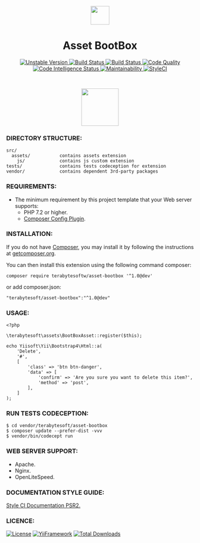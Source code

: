 <p align="center">
    <a href="https://github.com/terabytesoftw/app-user" target="_blank">
            <img src="https://lh3.googleusercontent.com/D9TFw1F6ddPuheDc_tpNptTdvTg-FNNpjLSBN14X6Sc-3JDiOxfE67rEh4OZfygonx1tKei2b2DEOHDLjF6T3xl8e-rkEEPZeGqLTWcS_v2cBRlyo0vcZLDHG5ivSDGIWCsenbol=w2400" height="50px;">
    </a>
    <h1 align="center">Asset BootBox</h1>
</p>
<p align="center">
    <a href="https://packagist.org/packages/terabytesoft/asset-bootbox" target="_blank">
        <img src="https://poser.pugx.org/terabytesoft/asset-bootbox/v/unstable" alt="Unstable Version">
    </a>
    <a href="https://travis-ci.org/terabytesoft/asset-bootbox" target="_blank">
        <img src="https://travis-ci.org/terabytesoft/asset-bootbox.svg?branch=master" alt="Build Status">
    </a>
    <a href="https://scrutinizer-ci.com/g/terabytesoft/asset-bootbox/" target="_blank">
        <img src="https://scrutinizer-ci.com/g/terabytesoft/asset-bootbox/badges/build.png?b=master" alt="Build Status">
    </a>
    <a href="https://scrutinizer-ci.com/g/terabytesoft/asset-bootbox/?branch=master" target="_blank">
         <img src="https://scrutinizer-ci.com/g/terabytesoft/asset-bootbox/badges/quality-score.png?b=master" alt="Code Quality">
    </a>
    <a href="https://scrutinizer-ci.com/code-intelligence" target="_blank">
         <img src="https://scrutinizer-ci.com/g/terabytesoft/asset-bootbox/badges/code-intelligence.svg?b=master" alt="Code Intelligence Status">
    </a>
    <a href="https://codeclimate.com/github/terabytesoft/asset-bootbox/maintainability" target="_blank">
        <img src="https://api.codeclimate.com/v1/badges/1da0f2c92423f3603ee2/maintainability" alt="Maintainability">
    </a>
    <a href="https://github.styleci.io/repos/187356337">
        <img src="https://github.styleci.io/repos/187356337/shield?branch=master" alt="StyleCI">
    </a>		
</p>

</br>

<p align="center">
    <img src="https://lh3.googleusercontent.com/2I6_c5DTJHO0Lbd2OastgBiyS9flFoVWtY4VKra947xTOKL0-eqqyBCpS6ffCNuetokAoIjjiHqiTbUfesXKxHJQRz67j56a7PDZKksUjhgav7HMbUVojJJ4j6Gtf2UbkWAbFrW7=w2400" height="100px;">
</p>

### **DIRECTORY STRUCTURE:**

```
src/
  assets/           contains assets extension
    js/             contains js custom extension
tests/              contains tests codeception for extension
vendor/             contains dependent 3rd-party packages
```

### **REQUIREMENTS:**

- The minimum requirement by this project template that your Web server supports:
    - PHP 7.2 or higher.
    - [Composer Config Plugin](https://github.com/hiqdev/composer-config-plugin).    

### **INSTALLATION:**

<p align="justify">
If you do not have <a href="http://getcomposer.org/" title="Composer" target="_blank">Composer</a>, you may install it by following the instructions at <a href="http://getcomposer.org/doc/00-intro.md#installation-nix" title="getcomposer.org" target="_blank">getcomposer.org</a>.
</p>

You can then install this extension using the following command composer:

~~~
composer require terabytesoftw/asset-bootbox '^1.0@dev'
~~~

or add composer.json:

~~~
"terabytesoft/asset-bootbox":"^1.0@dev"
~~~

### **USAGE:**

~~~
<?php

\terabytesoft\assets\BootBoxAsset::register($this);

echo Yiisoft\Yii\Bootstrap4\Html::a(
    'Delete',
    '#',
    [
        'class' => 'btn btn-danger',
        'data' => [
            'confirm' => 'Are you sure you want to delete this item?',
            'method' => 'post',
        ],
    ]
);
~~~

### **RUN TESTS CODECEPTION:**

~~~
$ cd vendor/terabytesoft/asset-bootbox
$ composer update --prefer-dist -vvv
$ vendor/bin/codecept run
~~~

### **WEB SERVER SUPPORT:**

- Apache.
- Nginx.
- OpenLiteSpeed.

### **DOCUMENTATION STYLE GUIDE:**

[Style CI Documentation PSR2.](https://docs.styleci.io/presets#psr2)

### **LICENCE:**
[![License](https://poser.pugx.org/terabytesoft/asset-bootbox/license)](LICENSE.md)
[![YiiFramework](https://img.shields.io/badge/Powered_by-Yii_Framework-green.svg?style=flat)](https://www.yiiframework.com/)
[![Total Downloads](https://poser.pugx.org/terabytesoft/asset-bootbox/downloads)](https://packagist.org/packages/terabytesoft/asset-bootbox)
